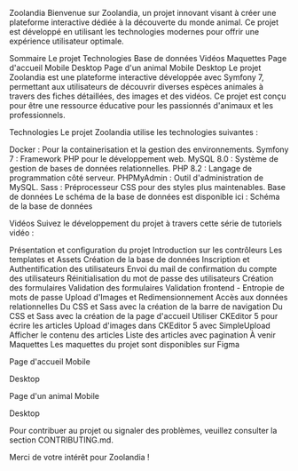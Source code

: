 Zoolandia
Bienvenue sur Zoolandia, un projet innovant visant à créer une plateforme interactive dédiée à la découverte du monde animal. Ce projet est développé en utilisant les technologies modernes pour offrir une expérience utilisateur optimale.

Sommaire
Le projet
Technologies
Base de données
Vidéos
Maquettes
Page d'accueil
Mobile
Desktop
Page d'un animal
Mobile
Desktop
Le projet
Zoolandia est une plateforme interactive développée avec Symfony 7, permettant aux utilisateurs de découvrir diverses espèces animales à travers des fiches détaillées, des images et des vidéos. Ce projet est conçu pour être une ressource éducative pour les passionnés d'animaux et les professionnels.

Technologies
Le projet Zoolandia utilise les technologies suivantes :

Docker : Pour la containerisation et la gestion des environnements.
Symfony 7 : Framework PHP pour le développement web.
MySQL 8.0 : Système de gestion de bases de données relationnelles.
PHP 8.2 : Langage de programmation côté serveur.
PHPMyAdmin : Outil d'administration de MySQL.
Sass : Préprocesseur CSS pour des styles plus maintenables.
Base de données
Le schéma de la base de données est disponible ici : Schéma de la base de données



Vidéos
Suivez le développement du projet à travers cette série de tutoriels vidéo :

Présentation et configuration du projet
Introduction sur les contrôleurs
Les templates et Assets
Création de la base de données
Inscription et Authentification des utilisateurs
Envoi du mail de confirmation du compte des utilisateurs
Réinitialisation du mot de passe des utilisateurs
Création des formulaires
Validation des formulaires
Validation frontend - Entropie de mots de passe
Upload d'Images et Redimensionnement
Accès aux données relationnelles
Du CSS et Sass avec la création de la barre de navigation
Du CSS et Sass avec la création de la page d'accueil
Utiliser CKEditor 5 pour écrire les articles
Upload d'images dans CKEditor 5 avec SimpleUpload
Afficher le contenu des articles
Liste des articles avec pagination
À venir
Maquettes
Les maquettes du projet sont disponibles sur Figma

Page d'accueil
Mobile


Desktop


Page d'un animal
Mobile

Desktop

Pour contribuer au projet ou signaler des problèmes, veuillez consulter la section CONTRIBUTING.md.

Merci de votre intérêt pour Zoolandia !
